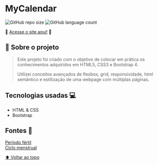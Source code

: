 # MyCalendar

![GitHub repo size](https://img.shields.io/github/repo-size/allbertuu/mycalendar?style=for-the-badge)
![GitHub language count](https://img.shields.io/github/languages/count/allbertuu/mycalendar?style=for-the-badge)

<!--<img src="./screenshots/homepage.png" alt="Tela inicial do site">-->

🚀 [Acesse o site aqui!](https://allbertuu.github.io/MyCalendar/) 🚀  

## 💬 Sobre o projeto
> Este projeto foi criado com o objetivo de colocar em prática os conhecimentos adquiridos em HTML5, CSS3 e Bootstrap 4.
>
> Utilizei conceitos avançados de flexbox, grid, responsividade, html semântico e estilização de uma webpage com múltiplas páginas.

## Tecnologias usadas 💻
- HTML & CSS
- Bootstrap

## Fontes 💬
[Período fértil](https://www.tuasaude.com/como-calcular-o-periodo-fertil/)  
[Ciclo menstrual](https://www.tuasaude.com/ciclo-menstrual/)

[⬆ Voltar ao topo](#mycalendar)<br>

